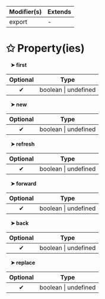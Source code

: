 | Modifier(s)                            | Extends                                    |
|----------------------------------------|--------------------------------------------|
| export | - |

# &#10025; Property(ies)

&nbsp;&nbsp; **&#10148; first**

| Optional                           | Type                         |
|:----------------------------------:|------------------------------|
| ✔ | boolean &#124; undefined |

&nbsp;&nbsp; **&#10148; new**

| Optional                           | Type                         |
|:----------------------------------:|------------------------------|
| ✔ | boolean &#124; undefined |

&nbsp;&nbsp; **&#10148; refresh**

| Optional                           | Type                         |
|:----------------------------------:|------------------------------|
| ✔ | boolean &#124; undefined |

&nbsp;&nbsp; **&#10148; forward**

| Optional                           | Type                         |
|:----------------------------------:|------------------------------|
| ✔ | boolean &#124; undefined |

&nbsp;&nbsp; **&#10148; back**

| Optional                           | Type                         |
|:----------------------------------:|------------------------------|
| ✔ | boolean &#124; undefined |

&nbsp;&nbsp; **&#10148; replace**

| Optional                           | Type                         |
|:----------------------------------:|------------------------------|
| ✔ | boolean &#124; undefined |